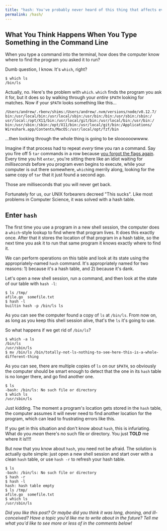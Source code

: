 ```yaml
---
title: "hash: You've probably never heard of this thing that affects every command you've ever typed in a terminal"
permalink: /hash/
---
```


## What You Think Happens When You Type Something in the Command Line

When you type a command into the terminal, how does the computer know where to find the program you asked it to run?

Dumb question, I know. It's `which`, right?

```
$ which ls
/bin/ls
```

Actually, no. Here's the problem with `which`. `which` finds the program you ask it for, but it does so by walking through your *entire* `$PATH` looking for matches. Now if your `$PATH` looks something like this...

```
/Users/andrew/.rbenv/shims:/Users/andrew/.nvm/versions/node/v0.12.7/
bin:/usr/local/bin:/usr/local/sbin:/usr/bin:/bin:/usr/sbin:/sbin:/
usr/local:/opt/X11/bin:/usr/local/git/bin:/usr/local/bin:/usr/bin:/
bin:/usr/sbin:/sbin:/opt/X11/bin:/usr/local/git/bin:/Applications/
Wireshark.app/Contents/MacOS:/usr/local/opt/fzf/bin
```

...then looking through the whole thing is going to be sloooooowwww. 

Imagine if that process had to repeat *every* time you ran a command. Say you fire off 5 `tar` commands in a row because [you forgot the flags again](https://xkcd.com/1168/). Every time you hit `enter`, you're sitting there like an idiot waiting for *milliseconds* before you program even begins to execute, while your computer is out there somewhere, `which`ing merrily along, looking for the same copy of `tar` that it just found a second ago.

Those are milliseconds that you will never get back.

Fortunately for us, our UNIX forbearers decreed "This sucks". Like most problems in Computer Science, it was solved with a hash table.

## Enter `hash`

The first time you use a program in a new shell session, the computer does a `which`-style lookup to find where that program lives. It does this exactly once. After that it stores the location of that program in a hash table, so the next time you ask it to run that same program it knows exactly where to find it. 

We can perform operations on this table and look at its state using the appropriately-named `hash` command. It's appropriately named for two reasons: 1) because it's a hash table, and 2) because it's dank. 

Let's open a new shell session, run a command, and then look at the state of our table with `hash -l`:

```
$ ls /tmp/
afile.go  somefile.txt
$ hash -l
builtin hash -p /bin/ls ls
```

As you can see the computer found a copy of `ls` at `/bin/ls`. From now on, as long as you keep this shell session alive, that's the `ls` it's going to use.

So what happens if we get rid of `/bin/ls`? 

```
$ which -a ls
/bin/ls
/usr/sbin/ls
$ mv /bin/ls /bin/totally-not-ls-nothing-to-see-here-this-is-a-whole-different-thing
```

As you can see, there are multiple copies of `ls` on our `$PATH`, so obviously the computer should be smart enough to detect that the one in its `hash` table is no longer there, and go find another one.

```
$ ls
-bash: /bin/ls: No such file or directory
$ which ls
/usr/sbin/ls
```

Just kidding. The moment a program's location gets stored in the `hash` table, the computer assumes it will never need to find another location for the program, which can lead to frustrating errors like this.

If you get in this situation and don't know about `hash`, this is infuriating. What do you *mean* there's no such file or directory. You just **TOLD** me where it is!!!!

But now that you know about `hash`, you need not be afraid. The solution is actually quite simple: just open a new shell session and start over with a clean `hash` table, or use `hash -r` to refresh your hash table.

```
$ ls
-bash: /bin/ls: No such file or directory
$ hash -r 
$ hash -l
hash: hash table empty
$ ls /tmp/
afile.go  somefile.txt
$ which ls
/usr/sbin/ls
```

*Did you like this post? Or maybe did you think it was long, droning, and ill-conceived? Have a topic you'd like me to write about in the future? Tell me what you'd like to see more or less of in the comments below!*
